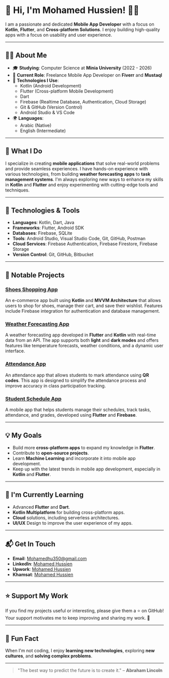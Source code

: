 
# 👋 Hi, I'm Mohamed Hussien! 👨‍💻

I am a passionate and dedicated **Mobile App Developer** with a focus on **Kotlin**, **Flutter**, and **Cross-platform Solutions**. I enjoy building high-quality apps with a focus on usability and user experience.

---

## 🧑‍💻 About Me

- 🎓 **Studying**: Computer Science at **Minia University** (2022 - 2026)
- 💼 **Current Role**: Freelance Mobile App Developer on **Fiverr** and **Mustaql**
- 🔧 **Technologies I Use**:  
  - Kotlin (Android Development)
  - Flutter (Cross-platform Mobile Development)
  - Dart
  - Firebase (Realtime Database, Authentication, Cloud Storage)
  - Git & GitHub (Version Control)
  - Android Studio & VS Code
- 🌍 **Languages**:  
  - Arabic (Native)
  - English (Intermediate)

---

## 🚀 What I Do

I specialize in creating **mobile applications** that solve real-world problems and provide seamless experiences. I have hands-on experience with various technologies, from building **weather forecasting apps** to **task management systems**. I'm always exploring new ways to enhance my skills in **Kotlin** and **Flutter** and enjoy experimenting with cutting-edge tools and techniques.

---

## 🔧 Technologies & Tools

- **Languages**: Kotlin, Dart, Java
- **Frameworks**: Flutter, Android SDK
- **Databases**: Firebase, SQLite
- **Tools**: Android Studio, Visual Studio Code, Git, GitHub, Postman
- **Cloud Services**: Firebase Authentication, Firebase Firestore, Firebase Storage
- **Version Control**: Git, GitHub, Bitbucket

---

## 📂 Notable Projects

### **[Shoes Shopping App](https://github.com/yourusername/shoes_shopping_app)**

An e-commerce app built using **Kotlin** and **MVVM Architecture** that allows users to shop for shoes, manage their cart, and save their wishlist. Features include Firebase integration for authentication and database management.

### **[Weather Forecasting App](https://github.com/yourusername/weather_forecasting_app)**

A weather forecasting app developed in **Flutter** and **Kotlin** with real-time data from an API. The app supports both **light** and **dark modes** and offers features like temperature forecasts, weather conditions, and a dynamic user interface.

### **[Attendance App](https://github.com/yourusername/attendance_app)**

An attendance app that allows students to mark attendance using **QR codes**. This app is designed to simplify the attendance process and improve accuracy in class participation tracking.

### **[Student Schedule App](https://github.com/yourusername/student_schedule_app)**

A mobile app that helps students manage their schedules, track tasks, attendance, and grades, developed using **Flutter** and **Firebase**.

---

## 💡 My Goals

- Build more **cross-platform apps** to expand my knowledge in **Flutter**.
- Contribute to **open-source projects**.
- Learn **Machine Learning** and incorporate it into mobile app development.
- Keep up with the latest trends in mobile app development, especially in **Kotlin** and **Flutter**.

---

## 🌱 I'm Currently Learning

- Advanced **Flutter** and **Dart**.
- **Kotlin Multiplatform** for building cross-platform apps.
- **Cloud** solutions, including serverless architectures.
- **UI/UX** Design to improve the user experience of my apps.

---

## 📬 Get In Touch

- **Email**: [Mohamedhu350@gmail.com](mailto:Mohamedhu350@gmail.com)
- **LinkedIn**: [Mohamed Hussien](https://www.linkedin.com/in/mohamed-hussien7/)
- **Upwork**: [Mohamed Hussien](https://www.upwork.com/freelancers/~014c4baa6b7603cf8a?mp_source=share)
- **Khamsat**: [Mohamed Hussien](https://khamsat.com/user/mohamed_hussien3)

---

## ⭐ Support My Work

If you find my projects useful or interesting, please give them a ⭐ on GitHub! Your support motivates me to keep improving and sharing my work. 🚀

---

## 🎉 Fun Fact

When I'm not coding, I enjoy **learning new technologies**, exploring **new cultures**, and **solving complex problems**.

---

> "The best way to predict the future is to create it." – **Abraham Lincoln**
